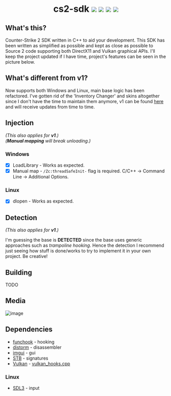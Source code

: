 <h1 align="center">
cs2-sdk
<img src="https://img.shields.io/badge/game-CS2-yellow" />
<img src="https://img.shields.io/badge/language-C%2B%2B-%23f34b7d.svg" />
<img src="https://img.shields.io/badge/platform-Windows-blue" />
<img src="https://img.shields.io/badge/platform-Linux-purple" />
</h1>

## What's this?
Counter-Strike 2 SDK written in C++ to aid your development. This SDK has been written as simplified as possible and kept as close as possible to Source 2 code supporting both DirectX11 and Vulkan graphical APIs. I'll keep the project updated if I have time, project's features can be seen in the picture below.

## What's different from v1?
Now supports both Windows and Linux, main base logic has been refactored. I've gotten rid of the 'Inventory Changer' and skins altogether since I don't have the time to maintain them anymore, v1 can be found [here](https://github.com/bruhmoment21/cs2-sdk/tree/v1) and will receive updates from time to time.

## Injection
*(This also applies for **v1**.)*  
*(**Manual mapping** will break unloading.)*

### Windows
- [x] LoadLibrary - Works as expected.
- [x] Manual map - `/Zc:threadSafeInit-` flag is required. C/C++ -> Command Line -> Additional Options.
### Linux
- [x] dlopen - Works as expected. 

## Detection
*(This also applies for **v1**.)*

I'm guessing the base is **DETECTED** since the base uses generic approaches such as *trampoline hooking*. Hence the detection I recommend just seeing how stuff is done/works to try to implement it in your own project. Be creative!

## Building
TODO

## Media
![image](https://github.com/bruhmoment21/cs2-sdk/assets/53657322/d19eeea9-3309-4fa2-804c-ca5b7e84f319)
## Dependencies
- [funchook](https://github.com/kubo/funchook) - hooking
- [distorm](https://github.com/gdabah/distorm/) - disassembler
- [imgui](https://github.com/ocornut/imgui) - gui
- [STB](https://github.com/cristeigabriel/STB) - signatures
- [Vulkan](https://vulkan.lunarg.com/) - [vulkan_hooks.cpp](https://github.com/bruhmoment21/cs2-sdk/blob/v2/cs2-sdk/src/hooks/render/vulkan/vulkan_hooks.cpp#L6-L9)

### Linux
- [SDL3](https://aur.archlinux.org/packages/sdl3-git) - input

